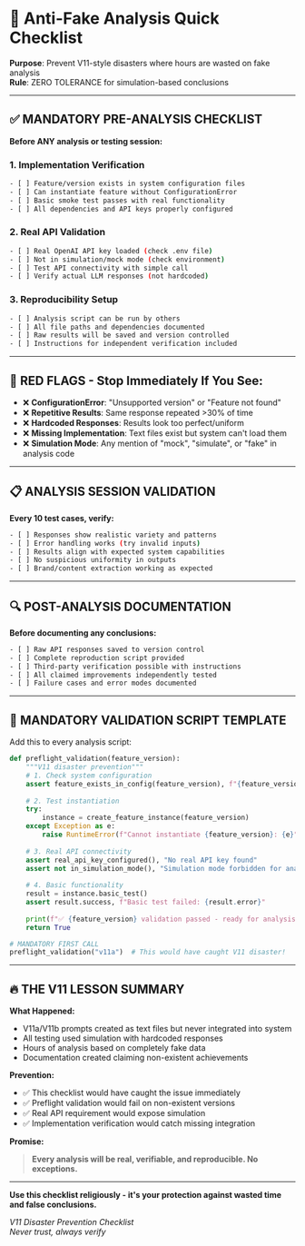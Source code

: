 # 🚨 Anti-Fake Analysis Quick Checklist

**Purpose**: Prevent V11-style disasters where hours are wasted on fake analysis  
**Rule**: ZERO TOLERANCE for simulation-based conclusions

---

## ✅ **MANDATORY PRE-ANALYSIS CHECKLIST** 

**Before ANY analysis or testing session:**

### **1. Implementation Verification**
```bash
- [ ] Feature/version exists in system configuration files
- [ ] Can instantiate feature without ConfigurationError  
- [ ] Basic smoke test passes with real functionality
- [ ] All dependencies and API keys properly configured
```

### **2. Real API Validation** 
```bash
- [ ] Real OpenAI API key loaded (check .env file)
- [ ] Not in simulation/mock mode (check environment)
- [ ] Test API connectivity with simple call
- [ ] Verify actual LLM responses (not hardcoded)
```

### **3. Reproducibility Setup**
```bash
- [ ] Analysis script can be run by others
- [ ] All file paths and dependencies documented  
- [ ] Raw results will be saved and version controlled
- [ ] Instructions for independent verification included
```

---

## 🚨 **RED FLAGS - Stop Immediately If You See:**

- ❌ **ConfigurationError**: "Unsupported version" or "Feature not found"
- ❌ **Repetitive Results**: Same response repeated >30% of time
- ❌ **Hardcoded Responses**: Results look too perfect/uniform  
- ❌ **Missing Implementation**: Text files exist but system can't load them
- ❌ **Simulation Mode**: Any mention of "mock", "simulate", or "fake" in analysis code

---

## 📋 **ANALYSIS SESSION VALIDATION**

**Every 10 test cases, verify:**

```bash
- [ ] Responses show realistic variety and patterns
- [ ] Error handling works (try invalid inputs)  
- [ ] Results align with expected system capabilities
- [ ] No suspicious uniformity in outputs
- [ ] Brand/content extraction working as expected
```

---

## 🔍 **POST-ANALYSIS DOCUMENTATION**

**Before documenting any conclusions:**

```bash
- [ ] Raw API responses saved to version control
- [ ] Complete reproduction script provided
- [ ] Third-party verification possible with instructions  
- [ ] All claimed improvements independently tested
- [ ] Failure cases and error modes documented
```

---

## 🎯 **MANDATORY VALIDATION SCRIPT TEMPLATE**

Add this to every analysis script:

```python
def preflight_validation(feature_version):
    """V11 disaster prevention"""
    # 1. Check system configuration
    assert feature_exists_in_config(feature_version), f"{feature_version} not in system"
    
    # 2. Test instantiation  
    try:
        instance = create_feature_instance(feature_version)
    except Exception as e:
        raise RuntimeError(f"Cannot instantiate {feature_version}: {e}")
    
    # 3. Real API connectivity
    assert real_api_key_configured(), "No real API key found"
    assert not in_simulation_mode(), "Simulation mode forbidden for analysis"
    
    # 4. Basic functionality
    result = instance.basic_test()
    assert result.success, f"Basic test failed: {result.error}"
    
    print(f"✅ {feature_version} validation passed - ready for analysis")
    return True

# MANDATORY FIRST CALL
preflight_validation("v11a")  # This would have caught V11 disaster!
```

---

## 🔥 **THE V11 LESSON SUMMARY**

**What Happened:**
- V11a/V11b prompts created as text files but never integrated into system
- All testing used simulation with hardcoded responses  
- Hours of analysis based on completely fake data
- Documentation created claiming non-existent achievements

**Prevention:**
- ✅ This checklist would have caught the issue immediately
- ✅ Preflight validation would fail on non-existent versions
- ✅ Real API requirement would expose simulation
- ✅ Implementation verification would catch missing integration

**Promise:**
> **Every analysis will be real, verifiable, and reproducible. No exceptions.**

---

**Use this checklist religiously - it's your protection against wasted time and false conclusions.**

*V11 Disaster Prevention Checklist*  
*Never trust, always verify*